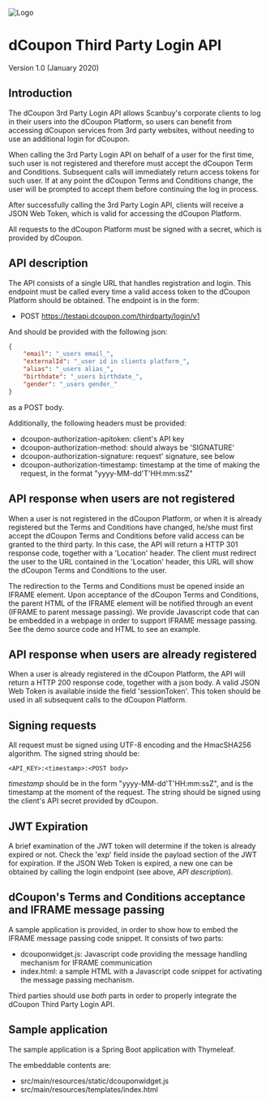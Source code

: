 ![Logo](https://s3.amazonaws.com/dcoupon.com/sdk/docs/dcouponLogo.png)

# dCoupon Third Party Login API

Version 1.0 (January 2020)


## Introduction

The dCoupon 3rd Party Login API allows Scanbuy's corporate clients to log in their users into the dCoupon Platform, so users can benefit from accessing dCoupon services from 3rd party websites, without needing to use an additional login for dCoupon.

When calling the 3rd Party Login API on behalf of a user for the first time, such user is not registered and therefore must accept the dCoupon Term and Conditions. Subsequent calls will immediately return access tokens for such user. If at any point the dCoupon Terms and Conditions change, the user will be prompted to accept them before continuing the log in process. 

After successfully calling the 3rd Party Login API, clients will receive a JSON Web Token, which is valid for accessing the dCoupon Platform.

All requests to the dCoupon Platform must be signed with a secret, which is provided by dCoupon.


## API description

The API consists of a single URL that handles registration and login. This endpoint must be called every time a valid access token to the dCoupon Platform should be obtained.
The endpoint is in the form:

+ POST https://testapi.dcoupon.com/thirdparty/login/v1

And should be provided with the following json:
```json
{
    "email": "_users email_",
    "externalId": "_user id in clients platform_",
    "alias": "_users alias_",
    "birthdate": "_users birthdate_",
    "gender": "_users gender_"
}
```

as a POST body.


Additionally, the following headers must be provided:

+ dcoupon-authorization-apitoken: client's API key
+ dcoupon-authorization-method: should always be 'SIGNATURE'
+ dcoupon-authorization-signature: request' signature, see below
+ dcoupon-authorization-timestamp: timestamp at the time of making the request, in the format "yyyy-MM-dd'T'HH:mm:ssZ"


## API response when users are not registered

When a user is not registered in the dCoupon Platform, or when it is already registered but the Terms and Conditions have changed, he/she must first accept the dCoupon Terms and Conditions before valid access can be granted to the third party. In this case, the API will return a HTTP 301 response code, together with a 'Location' header. The client must redirect the user to the URL contained in the 'Location' header, this URL will show the dCoupon Terms and Conditions to the user.

The redirection to the Terms and Conditions must be opened inside an IFRAME element. Upon acceptance of the dCoupon Terms and Conditions, the parent HTML of the IFRAME element will be notified through an event (IFRAME to parent message passing). We provide Javascript code that can be embedded in a webpage in order to support IFRAME message passing. See the demo source code and HTML to see an example.


## API response when users are already registered

When a user is already registered in the dCoupon Platform, the API will return a HTTP 200 response code, together with a json body.
A valid JSON Web Token is available inside the field 'sessionToken'. This token should be used in all subsequent calls to the dCoupon Platform.


## Signing requests

All request must be signed using UTF-8 encoding and the HmacSHA256 algorithm. The signed string should be:
```
<API_KEY>:<timestamp>:<POST body>
```

_timestamp_ should be in the form "yyyy-MM-dd'T'HH:mm:ssZ", and is the timestamp at the moment of the request.
The string should be signed using the client's API secret provided by dCoupon.


## JWT Expiration

A brief examination of the JWT token will determine if the token is already expired or not. Check the 'exp' field inside the payload section of the JWT for expiration. If the JSON Web Token is expired, a new one can be obtained by calling the login endpoint (see above, _API description_).


## dCoupon's Terms and Conditions acceptance and IFRAME message passing

A sample application is provided, in order to show how to embed the IFRAME message passing code snippet. It consists of two parts:

+ dcouponwidget.js: Javascript code providing the message handling mechanism for IFRAME communication
+ index.html: a sample HTML with a Javascript code snippet for activating the message passing mechanism.

Third parties should use _both_ parts in order to properly integrate the dCoupon Third Party Login API. 


## Sample application

The sample application is a Spring Boot application with Thymeleaf.

The embeddable contents are:
+ src/main/resources/static/dcouponwidget.js
+ src/main/resources/templates/index.html

